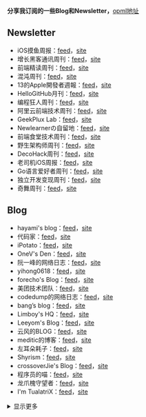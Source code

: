 **分享我订阅的一些Blog和Newsletter，**[opml地址](https://github.com/superleeyom/my-feed-OPML/blob/master/feed.opml)

Newsletter
----------
- iOS摸鱼周报：[feed](http://rsshub.app/juejin/posts/2242659450368119)，[site](https://juejin.cn/user/2242659450368119/posts)
- 增长黑客通讯周刊：[feed](https://us6.campaign-archive.com/feed?u=e4582460499f4aadae1a90e2b&id=d2c14f8a94)，[site](https://us6.campaign-archive.com/feed?u=e4582460499f4aadae1a90e2b&id=d2c14f8a94)
- 前端精读周刊：[feed](https://github.com/ascoders/weekly/releases.atom)，[site](https://github.com/ascoders/weekly/releases)
- 混沌周刊：[feed](https://weekly.love/feed/atom/)，[site](https://weekly.love)
- 13的Apple開發者週報：[feed](https://ethanhuang13.substack.com/feed/)，[site](https://ethanhuang13.substack.com)
- HelloGitHub月刊：[feed](https://hellogithub.com/rss)，[site](https://hellogithub.com)
- 编程狂人周刊：[feed](http://www.tuicool.com/mags/rss_programming.rss)，[site](https://www.tuicool.com/mags)
- 阿里云前端技术周刊：[feed](https://github.com/aliyunfe/weekly/releases.atom)，[site](https://github.com/aliyunfe/weekly/releases)
- GeekPlux Lab：[feed](https://rsshub.app/zhubai/geekplux)，[site](https://geekplux.zhubai.love/)
- Newlearnerの自留地：[feed](https://rsshub.app/telegram/channel/NewlearnerChannel)，[site](https://t.me/s/NewlearnerChannel)
- 前端食堂技术周刊：[feed](https://rsshub.app/juejin/posts/3491704662669469)，[site](https://juejin.cn/user/3491704662669469/posts)
- 野生架构师周刊：[feed](http://weekly.codelc.com/?format=rss)，[site](http://weekly.codelc.com/)
- DecoHack周刊：[feed](https://rsshub.app/zhubai/decohack)，[site](https://decohack.zhubai.love/)
- 老司机iOS周报：[feed](https://github.com/SwiftOldDriver/iOS-Weekly/releases.atom)，[site](https://github.com/SwiftOldDriver/iOS-Weekly/releases)
- Go语言爱好者周刊：[feed](https://rsshub.app/go-weekly)，[site](https://studygolang.com/go/weekly)
- 独立开发变现周刊：[feed](https://www.ezindie.com/feed/rss.xml)，[site](https://www.ezindie.com/weekly)
- 奇舞周刊：[feed](https://weekly.75.team/rss)，[site](https://weekly.75.team)

Blog
----
- hayami's blog：[feed](https://rsshub.app/telegram/channel/hayami_kiraa)，[site](https://t.me/s/hayami_kiraa)
- 代码家：[feed](https://daimajia.com/feed)，[site](https://daimajia.com)
- iPotato：[feed](http://ipotato.me/feed)，[site](https://ipotato.me)
- OneV's Den：[feed](http://www.onevcat.com/rss/)，[site](https://onevcat.com)
- 阮一峰的网络日志：[feed](http://feeds.feedburner.com/ruanyifeng)，[site](http://www.ruanyifeng.com/blog/)
- yihong0618：[feed](https://raw.githubusercontent.com/yihong0618/gitblog/master/feed.xml)，[site](https://github.com/yihong0618/gitblog)
- forecho's Blog：[feed](http://blog.forecho.com/atom.xml)，[site](https://blog.forecho.com/)
- 美团技术团队：[feed](https://rsshub.app/meituan/tech/home)，[site](https://tech.meituan.com/feed/)
- codedump的网络日志：[feed](https://www.codedump.info/index.xml)，[site](https://www.codedump.info/)
- bang’s blog：[feed](http://feeds.feedburner.com/webbang)，[site](http://blog.cnbang.net)
- Limboy's HQ：[feed](http://feeds.feedburner.com/lzyy)，[site](https://limboy.me/)
- Leeyom's Blog：[feed](https://raw.githubusercontent.com/superleeyom/blog/master/feed.xml)，[site](https://github.com/superleeyom/blog)
- 云风的BLOG：[feed](http://blog.codingnow.com/atom.xml)，[site](https://blog.codingnow.com/)
- meditic的博客：[feed](https://meditic.com/feed)，[site](https://meditic.com)
- 左耳朵耗子：[feed](http://coolshell.cn/feed)，[site](https://coolshell.cn)
- Shyrism：[feed](https://shyrz.me/rss/)，[site](https://shyrz.me/)
- crossoverJie's Blog：[feed](https://crossoverjie.top/atom.xml)，[site](http://crossoverjie.top/)
- 程序员的喵：[feed](https://catcoding.me/atom.xml)，[site](http://catcoding.me/)
- 龙爪槐守望者：[feed](http://www.ftium4.com/rss.xml)，[site](http://www.ftium4.com/)
- I'm TualatriX：[feed](http://imtx.me/feed/latest/)，[site](http://imtx.me/)
<details><summary>显示更多</summary>

- 唐巧的博客：[feed](http://www.devtang.com/atom.xml)，[site](https://blog.devtang.com/)
- Randy's Blog：[feed](https://lutaonan.com/rss.xml)，[site](https://lutaonan.com/)
</details>
